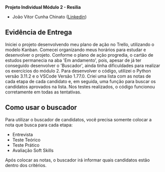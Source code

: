 **Projeto Individual Módulo 2 - Resilia**

- João Vitor Cunha Chinato  ([Linkedin](https://www.linkedin.com/in/jo%C3%A3o-vitor-cunha-chinato-065b25125/))

## Evidência de Entrega

Iniciei o projeto desenvolvendo meu plano de ação no Trello, utilizando o modelo Kanban. Comecei organizando meus horários para estudar e desenvolver o projeto. Conforme o plano de ação progredia, o cartão de estudos permanecia na aba 'Em andamento', pois, apesar de já ter conseguido desenvolver o 'Buscador', ainda tinha dificuldades para realizar os exercícios do módulo 2. 
Para desenvolver o código, utilizei o Python versão 3.11.2 e o VSCode Versão 1.77.0. Criei uma lista com as notas de cada etapa de cada candidato e, em seguida, uma função para buscar os candidatos aprovados na lista. Nos testes realizados, o código funcionou corretamente em todas as tentativas.

## Como usar o buscador

Para utilizar o buscador de candidatos, você precisa somente colocar a nota que busca para cada etapa:

- Entrevista
- Teste Teórico
- Teste Prático
- Avaliação Soft Skills

Após colocar as notas, o buscador irá informar quais candidatos estão dentro dos critérios.
